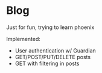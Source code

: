# Blog

Just for fun, trying to learn phoenix

Implemented:

- User authentication w/ Guardian
- GET/POST/PUT/DELETE posts
- GET with filtering in posts
